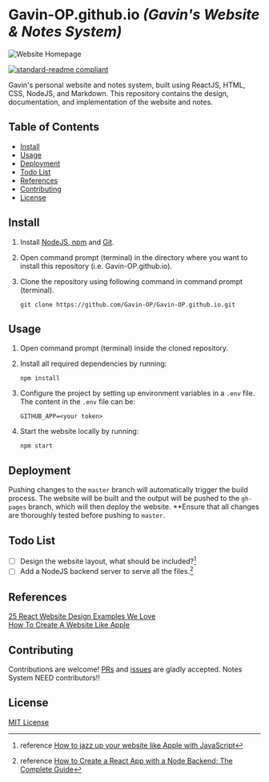 # Gavin-OP.github.io _(Gavin's Website & Notes System)_ <!-- omit in toc -->

![Website Homepage](https://gavin-op.github.io/image/sample_homepage.png)

[![standard-readme compliant](https://img.shields.io/badge/readme%20style-standard-brightgreen.svg?style=flat-square)](https://github.com/RichardLitt/standard-readme)

Gavin's personal website and notes system, built using ReactJS, HTML, CSS, NodeJS, and Markdown. This repository contains the design, documentation, and implementation of the website and notes.  

## Table of Contents <!-- omit in toc -->

- [Install](#install)
- [Usage](#usage)
- [Deployment](#deployment)  
- [Todo List](#todo-list)
- [References](#references)
- [Contributing](#contributing)
- [License](#license)

## Install  

1. Install [NodeJS, npm](https://nodejs.org/en/download) and [Git](https://git-scm.com/downloads).
2. Open command prompt (terminal) in the directory where you want to install this repository (i.e. Gavin-OP.github.io). 
3. Clone the repository using following command in command prompt (terminal). 

   ```shell
   git clone https://github.com/Gavin-OP/Gavin-OP.github.io.git
   ```

## Usage

1. Open command prompt (terminal) inside the cloned repository. 
2. Install all required dependencies by running:
   
   ```shell
   npm install
   ```

3. Configure the project by setting up environment variables in a `.env` file. The content in the `.env` file can be:
   ```shell
   GITHUB_APP=<your token>
   ```
   
3. Start the website locally by running: 

   ```
   npm start
   ```

## Deployment

Pushing changes to the `master` branch will automatically trigger the build process. The website will be built and the output will be pushed to the `gh-pages` branch, which will then deploy the website. **Ensure that all changes are thoroughly tested before pushing to `master`. 

## Todo List

- [ ] Design the website layout, what should be included?[^1]
- [ ] Add a NodeJS backend server to serve all the files.[^2]  

[^1]: reference [How to jazz up your website like Apple with JavaScript](https://medium.com/geekculture/how-to-jazz-up-your-website-like-apple-with-javascript-eed2bf227fec)  
[^2]: reference [How to Create a React App with a Node Backend: The Complete Guide](https://www.freecodecamp.org/news/how-to-create-a-react-app-with-a-node-backend-the-complete-guide/)  

## References

[25 React Website Design Examples We Love](https://blog.hubspot.com/website/react-websites-examples)  
[How To Create A Website Like Apple](https://internetdevels.com/blog/how-to-create-a-website-like-apple)  

## Contributing

Contributions are welcome! [PRs](https://github.com/Gavin-OP/Gavin-OP.github.io/pulls) and [issues](https://github.com/Gavin-OP/Gavin-OP.github.io/issues) are gladly accepted. Notes System NEED contributors!!  

## License  

[MIT License](./LICENSE)
